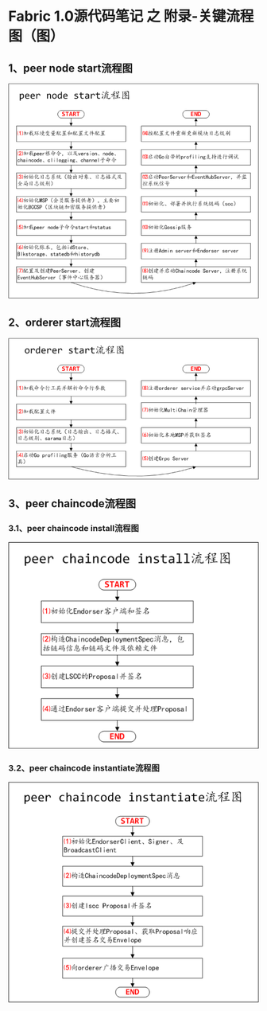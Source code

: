 # Fabric 1.0源代码笔记 之 附录-关键流程图（图）

## 1、peer node start流程图

![](../peer/peer_node_start.png)

## 2、orderer start流程图

![](../orderer/orderer_start.png)

## 3、peer chaincode流程图

### 3.1、peer chaincode install流程图

![](../peer/peer_chaincode_install.png)

### 3.2、peer chaincode instantiate流程图

![](../peer/peer_chaincode_instantiate.png)

